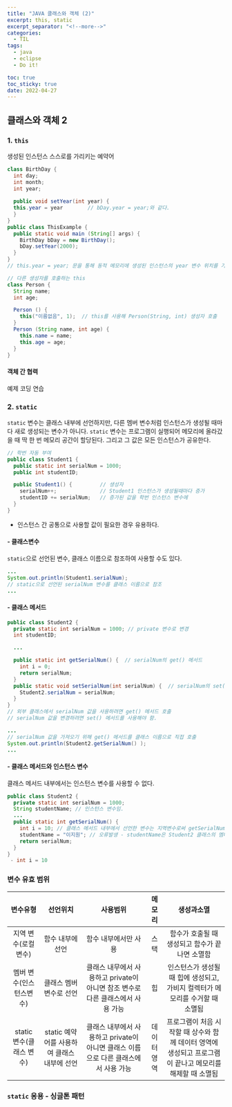 ```yaml
---
title: "JAVA 클래스와 객체 (2)"
excerpt: this, static
excerpt_separator: "<!--more-->"
categories:
  - TIL
tags:
  - java
  - eclipse
  - Do it!

toc: true
toc_sticky: true
date: 2022-04-27
---
```


## 클래스와 객체 2

### 1. `this`

생성된 인스턴스 스스로를 가리키는 예약어

```java
class BirthDay {
  int day;
  int month;
  int year;
  
  public void setYear(int year) {
  this.year = year        // bDay.year = year;와 같다.
  }
}
public class ThisExample {
  public static void main (String[] args) {
    BirthDay bDay = new BirthDay();
    bDay.setYear(2000);
  }
}
// this.year = year; 문을 통해 동적 메모리에 생성된 인스턴스의 year 변수 위치를 가리키고 그 위치에 매개변수 값을 넣어준다.
```

```java
// 다른 생성자를 호출하는 this
class Person {
  String name;
  int age;

  Person () {
    this("이름없음", 1);  // this를 사용해 Person(String, int) 생성자 호출
  }
  Person (String name, int age) {
    this.name = name;
    this.age = age;
  }
}
```

#### 객체 간 협력

예제 코딩 연습

### 2. `static`  

`static` 변수는 클래스 내부에 선언하지만, 다른 멤버 변수처럼 인스턴스가 생성될 때마다 새로 생성되는 변수가 아니다. `static` 변수는 프로그램이 실행되어 메모리에 올라갔을 때 딱 한 번 메모리 공간이 할당된다. 그리고 그 값은 모든 인스턴스가 공유한다.

```java
// 학번 자동 부여
public class Student1 {
  public static int serialNum = 1000;
  public int studentID;

  public Student1() {         // 생성자
    serialNum++;              // Student1 인스턴스가 생성될때마다 증가
    studentID += serialNum;   // 증가된 값을 학번 인스턴스 변수에 
  }
}
```

- 인스턴스 간 공통으로 사용할 값이 필요한 경우 유용하다.

#### - 클래스변수

`static`으로 선언된 변수, 클래스 이름으로 참조하여 사용할 수도 있다.

```java
...
System.out.println(Student1.serialNum);
// static으로 선언된 serialNum 변수를 클래스 이름으로 참조
...
```

#### - 클래스 메서드

```java
public class Student2 {
  private static int serialNum = 1000; // private 변수로 변경
  int studentID;

  ...

  public static int getSerialNum() {  // serialNum의 get() 메서드
    int i = 0;
    return serialNum;
  }
  public static void setSerialNum(int serialNum) {  // serialNum의 set() 메서드
    Student2.serialNum = serialNum;
  }
}
// 외부 클래스에서 serialNum 값을 사용하려면 get() 메서드 호출
// serialNum 값을 변경하려면 set() 메서드를 사용해야 함.
```

```java
...
// serialNum 값을 가져오기 위해 get() 메서드를 클래스 이름으로 직접 호출
System.out.println(Student2.getSerialNum() );
...
```

#### - 클래스 메서드와 인스턴스 변수

클래스 메서드 내부에서는 인스턴스 변수를 사용할 수 없다.

```java
public class Student2 {
  private static int serialNum = 1000;
  String studentName; // 인스턴스 변수임.
  ...
  public static int getSerialNum() {
    int i = 10; // 클래스 메서드 내부에서 선언한 변수는 지역변수로써 getSerialNum() 내부에서만 사용 가능하고 메서드가 끝나면 사라지는 변수이다.
    studentName = "이지원"; // 오류발생 - studentName은 Student2 클래스의 멤버변수로써 인스턴스가 생성될때 만들어지는 인스턴스 변수이므로 클래스 메서드 내부에서는 사용할 수 없다.
    return serialNum;
  }
}
 - int i = 10
```

### 변수 유효 범위

|변수유형|선언위치|사용범위|메모리|생성과소멸|
|:---:|:---:|:---:|:---:|:---:|
|지역 변수(로컬변수)|함수 내부에 선언|함수 내부에서만 사용|스택|함수가 호출될 때 생성되고 함수가 끝나면 소멸함|
|멤버 변수(인스턴스변수)|클래스 멤버 변수로 선언|클래스 내무에서 사용하고 private이 아니면 참조 변수로 다른 클래스에서 사용 가능|힙|인스턴스가 생성될 때 힙에 생성되고, 가비지 컬렉터가 메모리를 수거할 때 소멸됨|
|static 변수(클래스 변수)|static 예약어를 사용하여 클래스 내부에 선언|클래스 내부에서 사용하고 private이 아니면 클래스 이름으로 다른 클래스에서 사용 가능|데이터 영역|프로그램이 처음 시작할 때 상수와 함께 데이터 영역에 생성되고 프로그램이 끝나고 메모리를 해제할 때 소멸됨|

### `static` 응용 -  싱글톤 패턴
